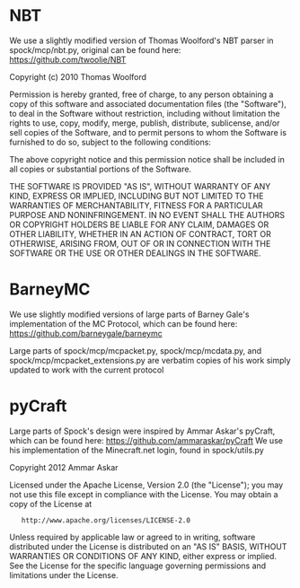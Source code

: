 NBT
===

We use a slightly modified version of Thomas Woolford's NBT parser in spock/mcp/nbt.py, original can be found here: https://github.com/twoolie/NBT

Copyright (c) 2010 Thomas Woolford

 Permission is hereby granted, free of charge, to any person obtaining a copy
 of this software and associated documentation files (the "Software"), to deal
 in the Software without restriction, including without limitation the rights
 to use, copy, modify, merge, publish, distribute, sublicense, and/or sell
 copies of the Software, and to permit persons to whom the Software is
 furnished to do so, subject to the following conditions:

 The above copyright notice and this permission notice shall be included in
 all copies or substantial portions of the Software.

 THE SOFTWARE IS PROVIDED "AS IS", WITHOUT WARRANTY OF ANY KIND, EXPRESS OR
 IMPLIED, INCLUDING BUT NOT LIMITED TO THE WARRANTIES OF MERCHANTABILITY,
 FITNESS FOR A PARTICULAR PURPOSE AND NONINFRINGEMENT. IN NO EVENT SHALL THE
 AUTHORS OR COPYRIGHT HOLDERS BE LIABLE FOR ANY CLAIM, DAMAGES OR OTHER
 LIABILITY, WHETHER IN AN ACTION OF CONTRACT, TORT OR OTHERWISE, ARISING FROM,
 OUT OF OR IN CONNECTION WITH THE SOFTWARE OR THE USE OR OTHER DEALINGS IN
 THE SOFTWARE.


BarneyMC
========

We use slightly modified versions of large parts of Barney Gale's implementation of the MC Protocol, which can be found here: https://github.com/barneygale/barneymc

Large parts of spock/mcp/mcpacket.py, spock/mcp/mcdata.py, and spock/mcp/mcpacket_extensions.py are verbatim copies of his work simply updated to work with the current protocol

pyCraft
=======

Large parts of Spock's design were inspired by Ammar Askar's pyCraft, which can be found here: https://github.com/ammaraskar/pyCraft 
We use his implementation of the Minecraft.net login, found in spock/utils.py

Copyright 2012 Ammar Askar

   Licensed under the Apache License, Version 2.0 (the "License");
   you may not use this file except in compliance with the License.
   You may obtain a copy of the License at

       http://www.apache.org/licenses/LICENSE-2.0

   Unless required by applicable law or agreed to in writing, software
   distributed under the License is distributed on an "AS IS" BASIS,
   WITHOUT WARRANTIES OR CONDITIONS OF ANY KIND, either express or implied.
   See the License for the specific language governing permissions and
   limitations under the License.
